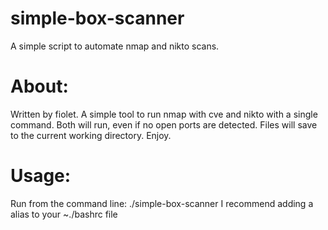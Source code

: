 # simple-box-scanner
A simple script to automate nmap and nikto scans.

# About:
Written by fiolet. 
A simple tool to run nmap with cve and nikto with a single command.
Both will run, even if no open ports are detected.
Files will save to the current working directory.
Enjoy.

# Usage:
Run from the command line: ./simple-box-scanner <IP> <Box Name>
I recommend adding a alias to your ~./bashrc file
